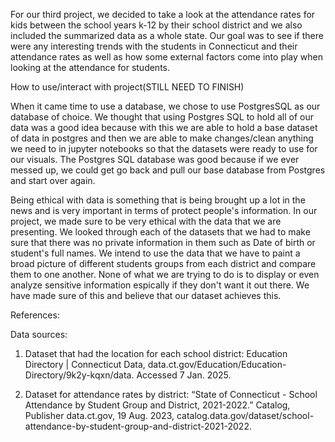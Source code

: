 For our third project, we decided to take a look at the attendance rates for kids between the school years k-12 by their school district
and we also included the summarized data as a whole state. Our goal was to see if there were any interesting trends with the students in Connecticut and their attendance rates as well as how some external factors come into play when looking at the attendance for students. 

How to use/interact with project(STILL NEED TO FINISH)

When it came time to use a database, we chose to use PostgresSQL as our database of choice. We thought that using Postgres SQL to hold all of our data was a good idea because
with this we are able to hold a base dataset of data in postgres and then we are able to make changes/clean anything we need to in jupyter notebooks so that the datasets were
ready to use for our visuals. The Postgres SQL database was good because if we ever messed up, we could get go back and pull our base database from Postgres and start over again. 

Being ethical with data is something that is being brought up a lot in the news and is very important in terms of protect people's information. In our project, we made sure to be very ethical with the data that we are presenting. We looked through each of the datasets that we had to make sure that there was no private information in them such as Date of birth or student's full names. We intend to use the data that we have to paint a broad picture of different students groups from each district and compare them to one another. None of what we are trying to do is to display or even analyze sensitive information espically if they don't want it out there. We have made sure of this and believe that our dataset achieves this. 



References: 

Data sources:
1. Dataset that had the location for each school district:
Education Directory | Connecticut Data, data.ct.gov/Education/Education-Directory/9k2y-kqxn/data. Accessed 7 Jan. 2025.

2. Dataset for attendance rates by district: 
“State of Connecticut - School Attendance by Student Group and District, 2021-2022.” Catalog, Publisher data.ct.gov, 19 Aug. 2023, catalog.data.gov/dataset/school-attendance-by-student-group-and-district-2021-2022. 
